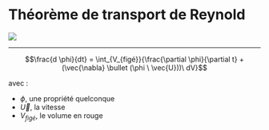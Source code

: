 # Théorème de transport de Reynold

![](attachments/Pasted%20image%2020230519093330.png)

---

$$\frac{d \phi}{dt} =  \int_{V_{figé}}{\frac{\partial \phi}{\partial t}  + (\vec{\nabla} \bullet (\phi \ \vec{U}))\ dV}$$

avec :
- $\phi$, une propriété quelconque
- $\vec{U}$, la vitesse
- $V_{figé}$, le volume en rouge



